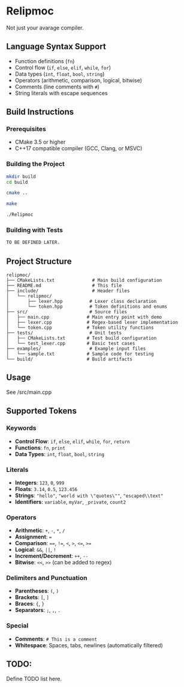 # Relipmoc

Not just your avarage compiler. 

## Language Syntax Support

- Function definitions (`fn`)
- Control flow (`if`, `else`, `elif`, `while`, `for`)
- Data types (`int`, `float`, `bool`, `string`)
- Operators (arithmetic, comparison, logical, bitwise)
- Comments (line comments with `#`)
- String literals with escape sequences

## Build Instructions

### Prerequisites
- CMake 3.5 or higher
- C++17 compatible compiler (GCC, Clang, or MSVC)

### Building the Project

```bash
mkdir build
cd build

cmake ..

make

./Relipmoc
```

### Building with Tests

```bash
TO BE DEFINED LATER.
```

## Project Structure

```
relipmoc/
├── CMakeLists.txt              # Main build configuration
├── README.md                   # This file
├── include/                    # Header files
│   └── relipmoc/
│       ├── lexer.hpp          # Lexer class declaration
│       └── token.hpp          # Token definitions and enums
├── src/                       # Source files
│   ├── main.cpp              # Main entry point with demo
│   ├── lexer.cpp             # Regex-based lexer implementation
│   └── token.cpp             # Token utility functions
├── tests/                     # Unit tests
│   ├── CMakeLists.txt        # Test build configuration
│   └── test_lexer.cpp        # Basic test cases
├── examples/                  # Example input files
│   └── sample.txt            # Sample code for testing
└── build/                    # Build artifacts
```

## Usage

See /src/main.cpp

## Supported Tokens

### Keywords
- **Control Flow**: `if`, `else`, `elif`, `while`, `for`, `return`
- **Functions**: `fn`, `print`
- **Data Types**: `int`, `float`, `bool`, `string`

### Literals
- **Integers**: `123`, `0`, `999`
- **Floats**: `3.14`, `0.5`, `123.456`
- **Strings**: `"hello"`, `"world with \"quotes\""`, `"escaped\\text"`
- **Identifiers**: `variable`, `myVar`, `_private`, `count2`

### Operators
- **Arithmetic**: `+`, `-`, `*`, `/`
- **Assignment**: `=`
- **Comparison**: `==`, `!=`, `<`, `>`, `<=`, `>=`
- **Logical**: `&&`, `||`, `!`
- **Increment/Decrement**: `++`, `--`
- **Bitwise**: `<<`, `>>` (can be added to regex)

### Delimiters and Punctuation
- **Parentheses**: `(`, `)`
- **Brackets**: `[`, `]`
- **Braces**: `{`, `}`
- **Separators**: `;`, `,`, `.`

### Special
- **Comments**: `# This is a comment`
- **Whitespace**: Spaces, tabs, newlines (automatically filtered)

## TODO: 
Define TODO list here. 